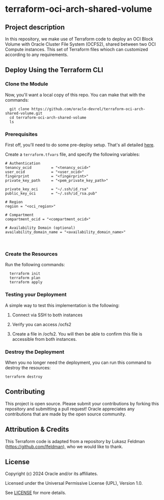 # terraform-oci-arch-shared-volume

## Project description

In this repository, we make use of Terraform code to deploy an OCI Block Volume with Oracle Cluster File System (OCFS2), shared between two OCI Compute instances. This set of Terraform files whioch can customized according to any requirements.   

## Deploy Using the Terraform CLI

### Clone the Module

Now, you'll want a local copy of this repo. You can make that with the commands:

```
  git clone https://github.com/oracle-devrel/terraform-oci-arch-shared-volume.git
  cd terraform-oci-arch-shared-volume
  ls
```

### Prerequisites
First off, you'll need to do some pre-deploy setup.  That's all detailed [here](https://github.com/cloud-partners/oci-prerequisites).

Create a `terraform.tfvars` file, and specify the following variables:

```
# Authentication
tenancy_ocid         = "<tenancy_ocid>"
user_ocid            = "<user_ocid>"
fingerprint          = "<fingerprint>"
private_key_path     = "<pem_private_key_path>"

private_key_oci      = "~/.ssh/id_rsa"
public_key_oci       = "~/.ssh/id_rsa.pub"

# Region
region = "<oci_region>"

# Compartment
compartment_ocid = "<compartment_ocid>"

# Availability Domain (optional)
availability_domain_name = "<availability_domain_name>"
```
 

### Create the Resources
Run the following commands:

```
  terraform init
  terraform plan
  terraform apply
```

### Testing your Deployment

A simple way to test this implementation is the following:

1. Connect via SSH to both instances

2. Verify you can access /ocfs2

3. Create a file in /ocfs2. You will then be able to confirm this file is accessible from both instances. 


### Destroy the Deployment
When you no longer need the deployment, you can run this command to destroy the resources:

    terraform destroy

## Contributing

This project is open source.  Please submit your contributions by forking this repository and submitting a pull request!  Oracle appreciates any contributions that are made by the open source community.

## Attribution & Credits
This Terraform code is adapted from a repository by Lukasz Feldman (https://github.com/lfeldman), who we would like to thank.

## License
Copyright (c) 2024 Oracle and/or its affiliates.

Licensed under the Universal Permissive License (UPL), Version 1.0.

See [LICENSE](LICENSE.txt) for more details.
